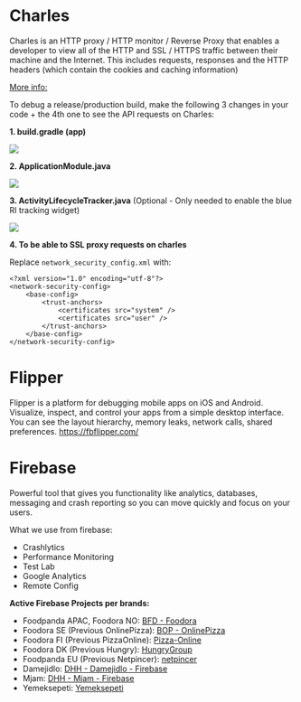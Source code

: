 # Charles

Charles is an HTTP proxy / HTTP monitor / Reverse Proxy that enables a developer to view all of the HTTP and SSL / HTTPS traffic between their machine and the Internet. This includes requests, responses and the HTTP headers (which contain the cookies and caching information)

[More info:](https://www.charlesproxy.com/)

To debug a release/production build, make the following 3 changes in your code + the 4th one to see the API requests on Charles:

**1. build.gradle (app)**

![](https://github.com/deliveryhero/pd-mob-b2c-android/blob/development/wiki-images/charles_1.png)

**2. ApplicationModule.java**

![](https://github.com/deliveryhero/pd-mob-b2c-android/blob/development/wiki-images/charles_2.png)

**3. ActivityLifecycleTracker.java** (Optional - Only needed to enable the blue RI tracking widget)

![](https://github.com/deliveryhero/pd-mob-b2c-android/blob/development/wiki-images/charles_3.png)

**4. To be able to SSL proxy requests on charles**

Replace `network_security_config.xml` with:

```
<?xml version="1.0" encoding="utf-8"?>
<network-security-config>
    <base-config>
        <trust-anchors>
            <certificates src="system" />
            <certificates src="user" />
        </trust-anchors>
    </base-config>
</network-security-config>
```

# Flipper

Flipper is a platform for debugging mobile apps on iOS and Android. Visualize, inspect, and control your apps from a simple desktop interface. You can see the layout hierarchy, memory leaks, network calls, shared preferences. https://fbflipper.com/

# Firebase

Powerful tool that gives you functionality like analytics, databases, messaging and crash reporting so you can move quickly and focus on your users.

What we use from firebase:

* Crashlytics
* Performance Monitoring
* Test Lab
* Google Analytics
* Remote Config

**Active Firebase Projects per brands:**

* Foodpanda APAC, Foodora NO: [BFD - Foodora](https://console.firebase.google.com/u/0/project/android-foodora)
* Foodora SE (Previous OnlinePizza): [BOP - OnlinePizza](https://console.firebase.google.com/u/0/project/online-pizza-apps)
* Foodora FI (Previous PizzaOnline): [Pizza-Online](https://console.firebase.google.com/u/0/project/pizza-online-ea3be)
* Foodora DK (Previous Hungry): [HungryGroup](https://console.firebase.google.com/u/0/project/hungrydk-ab4c9)
* Foodpanda EU (Previous Netpincer): [netpincer](https://console.firebase.google.com/u/0/project/netpincer-1239)
* Damejidlo: [DHH - Damejidlo - Firebase](https://console.firebase.google.com/u/0/project/dj-client-stage)
* Mjam: [DHH - Mjam - Firebase](https://console.firebase.google.com/u/0/project/mjam-2a6af)
* Yemeksepeti: [Yemeksepeti](https://console.firebase.google.com/u/0/project/yemeksepeti-pandora)
